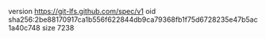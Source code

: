 version https://git-lfs.github.com/spec/v1
oid sha256:2be88170917ca1b556f622844db9ca79368fb1f75d6728235e47b5ac1a40c748
size 7238

